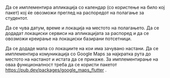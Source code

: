 Да се имплементира апликација со календар (со користење на било кој пакет) кој ќе овозможи преглед на распоредот на полагање за студентот.

Да се чува датум, време и локација на местото на полагањето. Да се додадат локациски сервиси на апликацијата за распоред и да се овозможи креирање на локациски базирани потсетници.

Да се додаде мапа со локациите на кои има зачувано настани. Да се имплементира комуникација со Google Maps за најкратка рута до местото на настанот и истата да се прикаже. За имплементирање на оваа функционалност треба да се користи пакетот https://pub.dev/packages/google_maps_flutter .